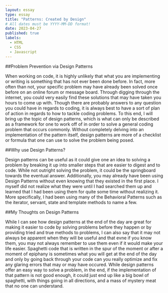 ```yaml
---
layout: essay
type: essay
title: "Patterns: Created by Design"
# All dates must be YYYY-MM-DD format!
date: 2023-04-27
published: true
labels:
  - HTML
  - CSS
  - Javascript
---
```


##Problem Prevention via Design Patterns

  When working on code, it is highly unlikely that what you are implementing or writing is something that has not ever been done before. In fact, more often than not, your specific 
  problem may have already been solved once before on an online forum or message board. Through digging through the internet, you could very easily find these solutions
  that may have taken you hours to come up with. Though there are probably answers to any question you could have in regards to coding, it is always best to have a sort
  of plan of action in regards to how to tackle coding problems. To this end, I will bring up the topic of design patterns, which is what can only be described as a framework
  for one to work off of in order to solve a general coding problem that occurs commonly. Without completely delving into an implementation of the pattern itself, design
  patterns are more of a checklist or formula that one can use to solve the problem being posed. 
  
##Why use Design Patterns?

Design patterns can be useful as it could give one an idea to solving a problem by breaking it up into smaller steps that are easier to digest and to code. While not
outright solving the problem, it could be the springboard towards the eventual answer. Additionally, you may already have been using Design Patterns without even knowing
that they existed in the first place. I myself did not realize what they were until I had searched them up and learned that I had been using them for quite some time
without realizing it. More specifically, I had been using many of the Behavioral Patterns such as the iterator, servant, state and template methods to name a few. 

##My Thoughts on Design Patterns

While I can see how design patterns at the end of the day are great for making it easier to code by solving problems before they happen or by providing tried and true
methods to problems, I can also say that it may not always be apparent when they will be useful and that evne if you know them, you may not always remember
to use them even if it would make your life easier. Spaghetti code that is written in the spur of the moment or after a moment of epiphany is sometimes what you will
get at the end of the day and only by going back through your code can you really optimize and fix any glaring errors that may or may have occured. While design patterns
offer an easy way to solve a problem, in the end, if the implementation of that pattern is not good enough, it could just end up like a big bowl of spaghetti, with things
going in all directions, and a mass of mystery meat that no one can understand. 
